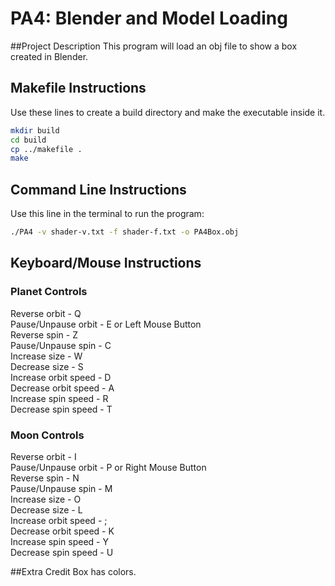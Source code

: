 # PA4: Blender and Model Loading
##Project Description
This program will load an obj file to show a box created in Blender.

## Makefile Instructions
Use these lines to create a build directory and make the executable inside it.

```bash
mkdir build
cd build
cp ../makefile .
make
```

## Command Line Instructions
Use this line in the terminal to run the program:
```bash
./PA4 -v shader-v.txt -f shader-f.txt -o PA4Box.obj
```

## Keyboard/Mouse Instructions
### Planet Controls
Reverse orbit - Q<br/>
Pause/Unpause orbit - E or Left Mouse Button<br/>
Reverse spin - Z<br/>
Pause/Unpause spin - C<br/>
Increase size - W<br/>
Decrease size - S<br/>
Increase orbit speed - D<br/>
Decrease orbit speed - A<br/>
Increase spin speed - R<br/>
Decrease spin speed - T

### Moon Controls
Reverse orbit - I<br/>
Pause/Unpause orbit - P or Right Mouse Button<br/>
Reverse spin - N<br/>
Pause/Unpause spin - M<br/>
Increase size - O<br/>
Decrease size - L<br/>
Increase orbit speed - ;<br/>
Decrease orbit speed - K<br/>
Increase spin speed - Y<br/>
Decrease spin speed - U

##Extra Credit
Box has colors.
